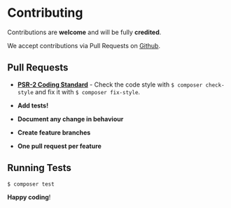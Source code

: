 # Contributing

Contributions are **welcome** and will be fully **credited**.

We accept contributions via Pull Requests on [Github](https://github.com/triadev/laravel-elasticsearch-mapping).


## Pull Requests

- **[PSR-2 Coding Standard](https://github.com/php-fig/fig-standards/blob/master/accepted/PSR-2-coding-style-guide.md)** - Check the code style with ``$ composer check-style`` and fix it with ``$ composer fix-style``.

- **Add tests!**

- **Document any change in behaviour**

- **Create feature branches**

- **One pull request per feature**

## Running Tests

``` bash
$ composer test
```

**Happy coding**!